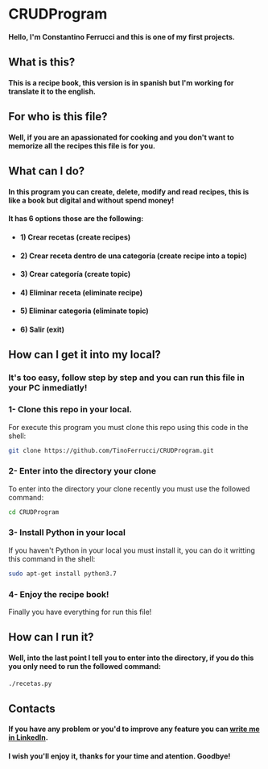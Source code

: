 # CRUDProgram
#### Hello, I'm Constantino Ferrucci and this is one of my first projects.
## What is this?
#### This is a recipe book, this version is in spanish but I'm working for translate it to the english.
## For who is this file?
#### Well, if you are an apassionated for cooking and you don't want to memorize all the recipes this file is for you.
## What can I do?
#### In this program you can create, delete, modify and read recipes, this is like a book but digital and without spend money!
#### It has 6 options those are the following:
* #### 1) Crear recetas (create recipes)
* #### 2) Crear receta dentro de una categoría (create recipe into a topic)
* #### 3) Crear categoría (create topic)
* #### 4) Eliminar receta (eliminate recipe)
* #### 5) Eliminar categoria (eliminate topic)
* #### 6) Salir (exit)
## How can I get it into my local?
### It's too easy, follow step by step and you can run this file in your PC inmediatly!
### 1- Clone this repo in your local.
For execute this program you must clone this repo using this code in the shell:
```bash 
git clone https://github.com/TinoFerrucci/CRUDProgram.git
```
### 2- Enter into the directory your clone 
To enter into the directory your clone recently you must use the followed command:
```bash
cd CRUDProgram
```
### 3- Install Python in your local
If you haven't Python in your local you must install it, you can do it writting this command in the shell:
```bash
sudo apt-get install python3.7
```
### 4- Enjoy the recipe book!
Finally you have everything for run this file!
## How can I run it?
#### Well, into the last point I tell you to enter into the directory, if you do this you only need to run the followed command:
```bash
./recetas.py
```
## Contacts
#### If you have any problem or you'd to improve any feature you can [write me in LinkedIn](https://www.linkedin.com/in/constantino-ferrucci-7574121a9/).
#### I wish you'll enjoy it, thanks for your time and atention. Goodbye!
